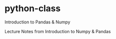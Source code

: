 # python-class
Introduction to Pandas &amp; Numpy

Lecture Notes from Introduction to Numpy & Pandas
